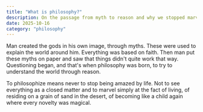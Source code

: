 ```yaml
---
title: "What is philosophy?"
description: On the passage from myth to reason and why we stopped marveling at life
date: 2025-10-16
category: "philosophy"
---
```


Man created the gods in his own image, through myths. These were used to explain the world around him. Everything was based on faith. Then man put these myths on paper and saw that things didn't quite work that way. Questioning began, and that's when philosophy was born, to try to understand the world through reason.

To philosophize means never to stop being amazed by life. Not to see everything as a closed matter and to marvel simply at the fact of living, of residing on a grain of sand in the desert, of becoming like a child again where every novelty was magical.